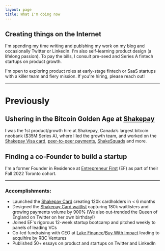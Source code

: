 ```yaml
---
layout: page
title: What I'm doing now
---
```


## Creating things on the Internet

I'm spending my time writing and publshing my work on my blog and occasionally Twitter or LinkedIn. I'm also self-learning product design (a lifelong passion). To pay the bills, I consult pre-seed and Series A fintech startups on product growth.

<p class="message">
I'm open to exploring product roles at early-stage fintech or SaaS startups with a killer team and fiery mission. If you're hiring, please reach out!
</p>

<hr>

# Previously

## Ushering in the Bitcoin Golden Age at [Shakepay](https://shakepay.com)

I was the 1st product/growth hire at Shakepay, Canada’s largest bitcoin neobank ($35M Series A), where I led the growth team, and worked on the [Shakepay Visa card](https://shakepay.com/card), [peer-to-peer payments](https://decrypt.co/44519/bitcoin-app-shakepay-p2p-payments-canada-cashapp), [ShakeSquads](https://blog.shakepay.com/stack-sats-with-your-friends/) and more.

## Finding a co-Founder to build a startup

I'm a former Founder in Residence at [Entrepreneur First](https://www.google.com/search?q=entrepreneurfirst&sourceid=chrome&ie=UTF-8) (EF) as part of their Fall 2022 Toronto cohort.

<hr>

### Accomplishments:

* Launched the [Shakepay Card](https://shakepay.com/card) creating 120k cardholders in < 6 months
* Designed the [Shakepay Card waitlist](https://blog.shakepay.com/introducing-the-shakepay-card/) capturing 180k waitlisters and growing payments volume by 900% (We also out-trended the Queen of England on Twitter on her own birthday!)
* Joined EF's rigorous 12-week startup bootcamp and pitched weekly to panels of leading VCs
* Co-led fundraising with CEO at [Lake Finance](http://lake.finance/)/[Buy With Impact](https://buywithimpact.com/) leading to acquihire by RBC Ventures
* Published 50+ essays on product and startups on Twitter and LinkedIn
